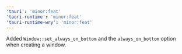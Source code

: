 ```yaml
---
'tauri': 'minor:feat'
'tauri-runtime': 'minor:feat'
'tauri-runtime-wry': 'minor:feat'
---
```


Added `Window::set_always_on_bottom` and the `always_on_bottom` option when creating a window.
